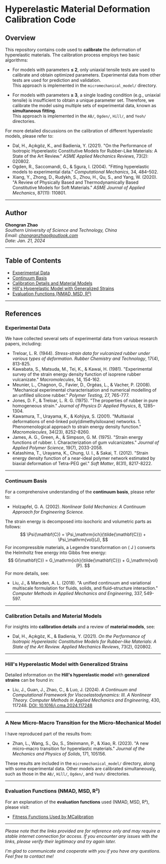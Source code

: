 # Hyperelastic Material Deformation Calibration Code

## Overview
This repository contains code used to **calibrate** the deformation of hyperelastic materials. The calibration process employs two basic algorithms:

- For models with parameters **≤ 2**, only uniaxial tensile tests are used to calibrate and obtain optimized parameters. Experimental data from other tests are used for prediction and validation.  
  This approach is implemented in the `micromechanical_model/` directory.

- For models with parameters **≥ 3**, a single loading condition (e.g., uniaxial tensile) is insufficient to obtain a unique parameter set. Therefore, we calibrate the model using multiple sets of experimental data, known as **simultaneous fitting**.  
  This approach is implemented in the `AB/`, `Ogden/`, `Hill/`, and `Yeoh/` directories.

For more detailed discussions on the calibration of different hyperelastic models, please refer to:

- Dal, H., Açıkgöz, K., and Badienia, Y. (2021). "On the Performance of Isotropic Hyperelastic Constitutive Models for Rubber-Like Materials: A State of the Art Review." *ASME Applied Mechanics Reviews*, 73(2): 020802.
- Ogden, R., Saccomandi, G., & Sgura, I. (2004). "Fitting hyperelastic models to experimental data." *Computational Mechanics*, 34, 484–502.
- Xiang, Y., Zhong, D., Rudykh, S., Zhou, H., Qu, S., and Yang, W. (2020). "A Review of Physically Based and Thermodynamically Based Constitutive Models for Soft Materials." *ASME Journal of Applied Mechanics*, 87(11): 110801.

---

## Author

**Chongran Zhao**  
*Southern University of Science and Technology, China*  
*Email: [chongranzhao@outlook.com](mailto:chongranzhao@outlook.com)*  
*Date: Jan. 21, 2024*

---

## Table of Contents
- [Experimental Data](#experimental-data)
- [Continuum Basis](#continuum-basis)
- [Calibration Details and Material Models](#calibration-details-and-material-models)
- [Hill's Hyperelastic Model with Generalized Strains](#hills-hyperelastic-model-with-generalized-strains)
- [Evaluation Functions (NMAD, MSD, R²)](#evaluation-functions-nmad-msd-r²)

---

## References

### Experimental Data
We have collected several sets of experimental data from various research papers, including:

- Treloar, L. R. (1944). *Stress-strain data for vulcanized rubber under various types of deformation.* *Rubber Chemistry and Technology*, 17(4), 813-825.
- Kawabata, S., Matsuda, M., Tei, K., & Kawai, H. (1981). "Experimental survey of the strain energy density function of isoprene rubber vulcanizate." *Macromolecules*, 14, 154-162.
- Meunier, L., Chagnon, G., Favier, D., Orgéas, L., & Vacher, P. (2008). "Mechanical experimental characterisation and numerical modelling of an unfilled silicone rubber." *Polymer Testing*, 27, 765-777.
- Jones, D. F., & Treloar, L. R. G. (1975). "The properties of rubber in pure homogeneous strain." *Journal of Physics D: Applied Physics*, 8, 1285–1304.
- Kawamura, T., Urayama, K., & Kohjiya, S. (2001). "Multiaxial deformations of end-linked poly(dimethylsiloxane) networks. 1. Phenomenological approach to strain energy density function." *Macromolecules*, 34(23), 8252-8260.
- James, A. G., Green, A., & Simpson, G. M. (1975). "Strain energy functions of rubber. I. Characterization of gum vulcanizates." *Journal of Applied Polymer Science*, 19(7), 2033-2058.
- Katashima, T., Urayama, K., Chung, U. I., & Sakai, T. (2012). "Strain energy density function of a near-ideal polymer network estimated by biaxial deformation of Tetra-PEG gel." *Soft Matter*, 8(31), 8217-8222.

---

### Continuum Basis
For a comprehensive understanding of the **continuum basis**, please refer to:

- Holzapfel, G. A. (2002). *Nonlinear Solid Mechanics: A Continuum Approach for Engineering Science.*

The strain energy is decomposed into isochoric and volumetric parts as follows:
$$
\Psi(\mathbf{C}) = \Psi_\mathrm{ich}(\tilde{\mathbf{C}}) + \Psi_\mathrm{vol}(J),
$$
For incompressible materials, a Legendre transformation on \( J \) converts the Helmholtz free energy into Gibbs free energy:
$$
G(\mathbf{C}) = G_\mathrm{ich}(\tilde{\mathbf{C}}) + G_\mathrm{vol}(P).
$$
For more details, see:

- Liu, J., & Marsden, A. L. (2018). "A unified continuum and variational multiscale formulation for fluids, solids, and fluid–structure interaction." *Computer Methods in Applied Mechanics and Engineering*, 337, 549-597.

---

### Calibration Details and Material Models
For insights into **calibration details** and a review of **material models**, see:

- Dal, H., Açıkgöz, K., & Badienia, Y. (2021). *On the Performance of Isotropic Hyperelastic Constitutive Models for Rubber-like Materials: A State of the Art Review.* *Applied Mechanics Reviews*, 73(2), 020802.

---

### Hill's Hyperelastic Model with Generalized Strains
Detailed information on the **Hill's hyperelastic model** with **generalized strains** can be found in:

- Liu, J., Guan, J., Zhao, C., & Luo, J. (2024). *A Continuum and Computational Framework for Viscoelastodynamics: III. A Nonlinear Theory.* *Computer Methods in Applied Mechanics and Engineering*, 430, 117248. [DOI: 10.1016/j.cma.2024.117248](https://doi.org/10.1016/j.cma.2024.117248)

---

### A New Micro-Macro Transition for the Micro-Mechanical Model
I have reproduced part of the results from:

- Zhan, L., Wang, S., Qu, S., Steinmann, P., & Xiao, R. (2023). "A new micro–macro transition for hyperelastic materials." *Journal of the Mechanics and Physics of Solids*, 171, 105156.

These results are included in the `micromechanical_model/` directory, along with some experimental data. Other models are calibrated simultaneously, such as those in the `AB/`, `Hill/`, `Ogden/`, and `Yeoh/` directories.

---

### Evaluation Functions (NMAD, MSD, R²)
For an explanation of the **evaluation functions** used (NMAD, MSD, R²), please visit:

- [Fitness Functions Used by MCalibration](https://polymerfem.com/fitness-functions-used-by-mcalibration/)

---

*Please note that the links provided are for reference only and may require a stable internet connection for access. If you encounter any issues with the links, please verify their legitimacy and try again later.*

*I'm glad to communicate and cooperate with you if you have any questions. Feel free to contact me!*